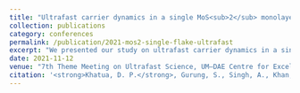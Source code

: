```yaml
---
title: "Ultrafast carrier dynamics in a single MoS<sub>2</sub> monolayer flake at high excitation densities"
collection: publications
category: conferences
permalink: /publication/2021-mos2-single-flake-ultrafast
excerpt: "We presented our study on ultrafast carrier dynamics in a single MoS<sub>2</sub> monolayer flake at high excitation densities."
date: 2021-11-12
venue: "7th Theme Meeting on Ultrafast Science, UM–DAE Centre for Excellence in Basic Sciences, Mumbai, India, November 12–14, 2021"
citation: '<strong>Khatua, D. P.</strong>, Gurung, S., Singh, A., Khan, S., and Jayabalan, J. (2021). "Ultrafast carrier dynamics in a single MoS<sub>2</sub> monolayer flake at high excitation densities." <i>7th Theme Meeting on Ultrafast Science</i>, UM–DAE Centre for Excellence in Basic Sciences, Mumbai, India, November 12–14, 2021.'
---
```

